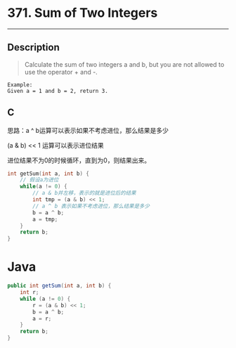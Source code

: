 # 371. Sum of Two Integers

---

## Description

> Calculate the sum of two integers a and b, but you are not allowed to use the operator + and -.

```
Example:
Given a = 1 and b = 2, return 3.
```


## C

思路：a ^ b运算可以表示如果不考虑进位，那么结果是多少

(a & b) << 1 运算可以表示进位结果

进位结果不为0的时候循环，直到为0，则结果出来。

```c
int getSum(int a, int b) {
    // 假设a为进位
    while(a != 0) {
        // a & b并左移，表示的就是进位后的结果
        int tmp = (a & b) << 1;
        // a ^ b 表示如果不考虑进位，那么结果是多少
        b = a ^ b;
        a = tmp;
    }
    return b;
}
```

# Java

```java
public int getSum(int a, int b) {
    int r;
    while (a != 0) {
        r = (a & b) << 1;
        b = a ^ b;
        a = r;
    }
    return b;
}
```